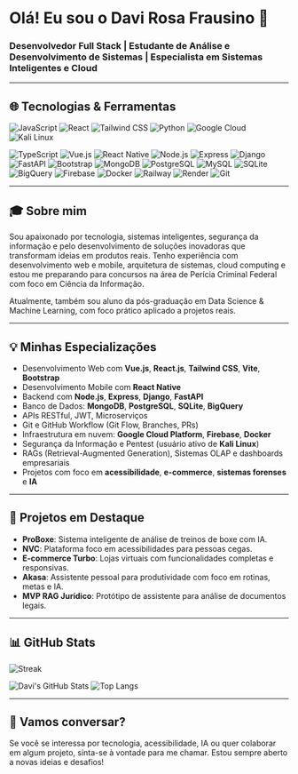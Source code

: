 # Olá! Eu sou o Davi Rosa Frausino 👋

### Desenvolvedor Full Stack | Estudante de Análise e Desenvolvimento de Sistemas | Especialista em Sistemas Inteligentes e Cloud

---
## 🌐 Tecnologias & Ferramentas
![JavaScript](https://img.shields.io/badge/-JavaScript-black?style=flat-square\&logo=javascript)
![React](https://img.shields.io/badge/-React-61DAFB?style=flat-square\&logo=react)
![Tailwind CSS](https://img.shields.io/badge/-Tailwind_CSS-38B2AC?style=flat-square\&logo=tailwind-css)
![Python](https://img.shields.io/badge/-Python-3776AB?style=flat-square\&logo=python)
![Google Cloud](https://img.shields.io/badge/-Google%20Cloud-4285F4?style=flat-square\&logo=google-cloud)
![Kali Linux](https://img.shields.io/badge/-Kali_Linux-557C94?style=flat-square\&logo=kalilinux)


![TypeScript](https://img.shields.io/badge/-TypeScript-3178C6?style=flat-square\&logo=typescript)
![Vue.js](https://img.shields.io/badge/-Vue.js-4FC08D?style=flat-square\&logo=vue.js)
![React Native](https://img.shields.io/badge/-React%20Native-20232A?style=flat-square\&logo=react)
![Node.js](https://img.shields.io/badge/-Node.js-339933?style=flat-square\&logo=node.js)
![Express](https://img.shields.io/badge/-Express-black?style=flat-square\&logo=express)
![Django](https://img.shields.io/badge/-Django-092E20?style=flat-square\&logo=django)
![FastAPI](https://img.shields.io/badge/-FastAPI-009688?style=flat-square\&logo=fastapi)
![Bootstrap](https://img.shields.io/badge/-Bootstrap-7952B3?style=flat-square\&logo=bootstrap)
![MongoDB](https://img.shields.io/badge/-MongoDB-47A248?style=flat-square\&logo=mongodb)
![PostgreSQL](https://img.shields.io/badge/-PostgreSQL-336791?style=flat-square\&logo=postgresql)
![MySQL](https://img.shields.io/badge/-MySQL-4479A1?style=flat-square\&logo=mysql)
![SQLite](https://img.shields.io/badge/-SQLite-003B57?style=flat-square\&logo=sqlite)
![BigQuery](https://img.shields.io/badge/-BigQuery-669DF6?style=flat-square\&logo=google-cloud)
![Firebase](https://img.shields.io/badge/-Firebase-FFCA28?style=flat-square\&logo=firebase)
![Docker](https://img.shields.io/badge/-Docker-2496ED?style=flat-square\&logo=docker)
![Railway](https://img.shields.io/badge/-Railway-000000?style=flat-square\&logo=railway)
![Render](https://img.shields.io/badge/-Render-46E3B7?style=flat-square\&logo=render)
![Git](https://img.shields.io/badge/-Git-F05032?style=flat-square\&logo=git)


---
## 🎓 Sobre mim

Sou apaixonado por tecnologia, sistemas inteligentes, segurança da informação e pelo desenvolvimento de soluções inovadoras que transformam ideias em produtos reais. Tenho experiência com desenvolvimento web e mobile, arquitetura de sistemas, cloud computing e estou me preparando para concursos na área de Perícia Criminal Federal com foco em Ciência da Informação.

Atualmente, também sou aluno da pós-graduação em Data Science & Machine Learning, com foco prático aplicado a projetos reais.

---

## 💡 Minhas Especializações

* Desenvolvimento Web com **Vue.js**, **React.js**, **Tailwind CSS**, **Vite**, **Bootstrap**
* Desenvolvimento Mobile com **React Native**
* Backend com **Node.js**, **Express**, **Django**, **FastAPI**
* Banco de Dados: **MongoDB**, **PostgreSQL**, **SQLite**, **BigQuery**
* APIs RESTful, JWT, Microserviços
* Git e GitHub Workflow (Git Flow, Branches, PRs)
* Infraestrutura em nuvem: **Google Cloud Platform**, **Firebase**, **Docker**
* Segurança da Informação e Pentest (usuário ativo de **Kali Linux**)
* RAGs (Retrieval-Augmented Generation), Sistemas OLAP e dashboards empresariais
* Projetos com foco em **acessibilidade**, **e-commerce**, **sistemas forenses** e **IA**

---

## 🚀 Projetos em Destaque

* **ProBoxe**: Sistema inteligente de análise de treinos de boxe com IA. 
* **NVC**: Plataforma foco em acessibilidades para pessoas cegas.
* **E-commerce Turbo**: Lojas virtuais com funcionalidades completas e responsivas.
* **Akasa**: Assistente pessoal para produtividade com foco em rotinas, metas e IA.
* **MVP RAG Jurídico**: Protótipo de assistente para análise de documentos legais.

---

## 📊 GitHub Stats

![Streak](https://github-readme-streak-stats.herokuapp.com/?user=Frausino&theme=blueberry)

![Davi's GitHub Stats](https://github-readme-stats.vercel.app/api?username=Frausino\&show_icons=true\&theme=radical\&count_private=true)
![Top Langs](https://github-readme-stats.vercel.app/api/top-langs/?username=Frausino\&layout=compact\&theme=radical)

---

## 🙌 Vamos conversar?

Se você se interessa por tecnologia, acessibilidade, IA ou quer colaborar em algum projeto, sinta-se à vontade para me chamar. Estou sempre aberto a novas ideias e desafios!

